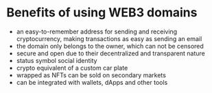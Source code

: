 # Benefits of using WEB3 domains

* an easy-to-remember address for sending and receiving cryptocurrency, making transactions as easy as sending an email
* the domain only belongs to the owner, which can not be censored
* secure and open due to their decentralized and transparent nature
* status symbol social identity
* crypto equivalent of a custom car plate
* wrapped as NFTs can be sold on secondary markets
* can be integrated with wallets, dApps and other tools
